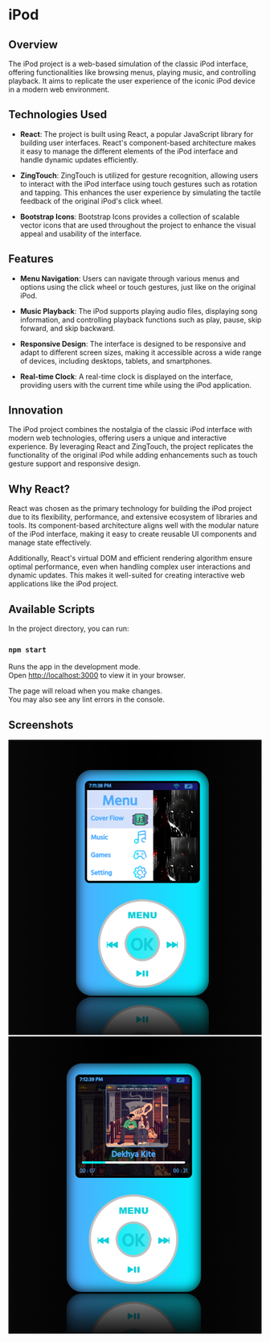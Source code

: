 # iPod

## Overview

The iPod project is a web-based simulation of the classic iPod interface, offering functionalities like browsing menus, playing music, and controlling playback. It aims to replicate the user experience of the iconic iPod device in a modern web environment.

## Technologies Used

- **React**: The project is built using React, a popular JavaScript library for building user interfaces. React's component-based architecture makes it easy to manage the different elements of the iPod interface and handle dynamic updates efficiently.

- **ZingTouch**: ZingTouch is utilized for gesture recognition, allowing users to interact with the iPod interface using touch gestures such as rotation and tapping. This enhances the user experience by simulating the tactile feedback of the original iPod's click wheel.

- **Bootstrap Icons**: Bootstrap Icons provides a collection of scalable vector icons that are used throughout the project to enhance the visual appeal and usability of the interface.

## Features

- **Menu Navigation**: Users can navigate through various menus and options using the click wheel or touch gestures, just like on the original iPod.

- **Music Playback**: The iPod supports playing audio files, displaying song information, and controlling playback functions such as play, pause, skip forward, and skip backward.

- **Responsive Design**: The interface is designed to be responsive and adapt to different screen sizes, making it accessible across a wide range of devices, including desktops, tablets, and smartphones.

- **Real-time Clock**: A real-time clock is displayed on the interface, providing users with the current time while using the iPod application.

## Innovation

The iPod project combines the nostalgia of the classic iPod interface with modern web technologies, offering users a unique and interactive experience. By leveraging React and ZingTouch, the project replicates the functionality of the original iPod while adding enhancements such as touch gesture support and responsive design.

## Why React?

React was chosen as the primary technology for building the iPod project due to its flexibility, performance, and extensive ecosystem of libraries and tools. Its component-based architecture aligns well with the modular nature of the iPod interface, making it easy to create reusable UI components and manage state effectively.

Additionally, React's virtual DOM and efficient rendering algorithm ensure optimal performance, even when handling complex user interactions and dynamic updates. This makes it well-suited for creating interactive web applications like the iPod project.

## Available Scripts

In the project directory, you can run:

### `npm start`

Runs the app in the development mode.\
Open [http://localhost:3000](http://localhost:3000) to view it in your browser.

The page will reload when you make changes.\
You may also see any lint errors in the console.

## Screenshots
![screenshots 1](screenshots/screenshot1.png)
![screenshots 1](screenshots/screenshot2.png)


